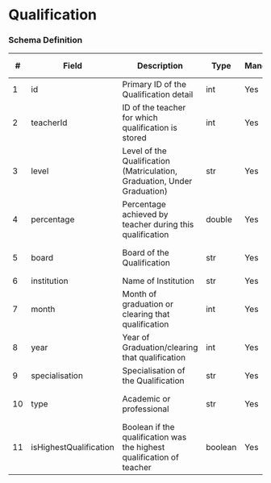 Qualification
===

### Schema Definition

|**#**|**Field**|**Description**|**Type**|**Mandatory**|**Source Type**|**Source overview**|**Comments**|
|---------|---------|--------|--------|--------|--------|--------|---------------|
|1|id|Primary ID of the Qualification detail|int|Yes|Auto generated|-||
|2|teacherId|ID of the teacher for which qualification is stored|int|Yes|Foreign Key|-||
|3|level|Level of the Qualification (Matriculation, Graduation, Under Graduation)|str|Yes|Master Codes|Qual Level Codes||
|4|percentage|Percentage achieved by teacher during this qualification|double|Yes|Filled|-||
|5|board|Board of the Qualification|str|Yes|Master Codes|Qual Board Codes||
|6|institution|Name of Institution|str|Yes|Filled|-||
|7|month|Month of graduation or clearing that qualification|int|Yes|Filled|-||
|8|year|Year of Graduation/clearing that qualification|int|Yes|Filled|-||
|9|specialisation|Specialisation of the Qualification|str|Yes|Filled|-||
|10|type|Academic or professional|str|Yes|Master Codes|Qual Type Codes||
|11|isHighestQualification|Boolean if the qualification was the highest qualification of teacher|boolean|Yes|Filled|-||
